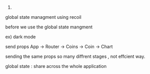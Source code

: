 1. 

global state managment 
using recoil 

before we use the global state mangment 

ex) dark mode

send props App -> Router -> Coins -> Coin -> Chart 

sending the same props  so many diffrent stages , not effcient way.

global state :  share across the whole application 
